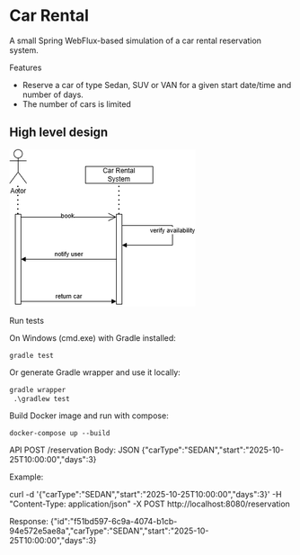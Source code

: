 # Car Rental

A small Spring WebFlux-based simulation of a car rental reservation system.

Features
- Reserve a car of type Sedan, SUV or VAN for a given start date/time and number of days.
- The number of cars is limited

## High level design

![CarRental-sequence.drawio.png](docs/CarRental-sequence.drawio.png)

Run tests

On Windows (cmd.exe) with Gradle installed:

```
gradle test
```

Or generate Gradle wrapper and use it locally:

```
gradle wrapper
 .\gradlew test
```

Build Docker image and run with compose:

```
docker-compose up --build
```

API
POST /reservation
Body: JSON {"carType":"SEDAN","start":"2025-10-25T10:00:00","days":3}

Example:

curl -d '{"carType":"SEDAN","start":"2025-10-25T10:00:00","days":3}' -H "Content-Type: application/json" -X POST http://localhost:8080/reservation

Response: {"id":"f51bd597-6c9a-4074-b1cb-94e572e5ae8a","carType":"SEDAN","start":"2025-10-25T10:00:00","days":3}
